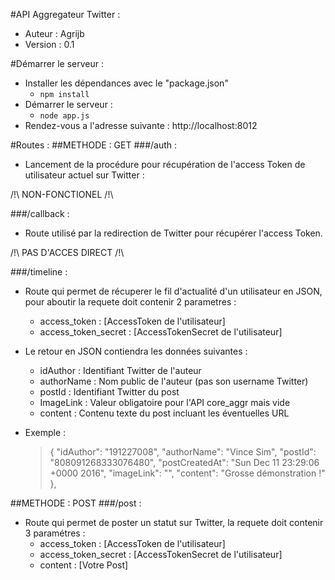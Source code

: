 #API Aggregateur Twitter :
- Auteur : Agrijb
- Version : 0.1

#Démarrer le serveur :
- Installer les dépendances avec le "package.json"
  - `npm install`
- Démarrer le serveur :
  - `node app.js`
- Rendez-vous a l'adresse suivante : http://localhost:8012

#Routes : 
##METHODE : GET
###/auth :
- Lancement de la procédure pour récupération de l'access Token de utilisateur actuel sur Twitter : 

/!\ NON-FONCTIONEL /!\

###/callback : 
- Route utilisé par la redirection de Twitter pour récupérer l'access Token. 

/!\ PAS D'ACCES DIRECT /!\

###/timeline :
- Route qui permet de récuperer le fil d'actualité d'un utilisateur en JSON, pour aboutir la requete doit contenir 2 parametres :
  - access_token : [AccessToken de l'utilisateur]
  - access_token_secret : [AccessTokenSecret de l'utilisateur]
- Le retour en JSON contiendra les données suivantes :
  - idAuthor : Identifiant Twitter de l'auteur
  - authorName : Nom public de l'auteur (pas son username Twitter)
  - postId : Identifiant Twitter du post 
  - ImageLink : Valeur obligatoire pour l'API core_aggr mais vide
  - content : Contenu texte du post incluant les éventuelles URL
- Exemple :

  > {
  > "idAuthor": "191227008",
  > "authorName": "Vince Sim",
  > "postId": "808091268333076480",
  > "postCreatedAt": "Sun Dec 11 23:29:06 +0000 2016",
  > "imageLink": "",
  > "content": "Grosse démonstration !"
  > },

##METHODE : POST
###/post :
- Route qui permet de poster un statut sur Twitter, la requete doit contenir 3 paramétres :
  - access_token : [AccessToken de l'utilisateur]
  - access_token_secret : [AccessTokenSecret de l'utilisateur]
  - content : [Votre Post]
